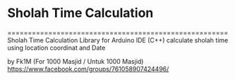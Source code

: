# Sholah Time Calculation
======================================================
Sholah Time Calculation Library for Arduino IDE (C++)
calculate sholah time using location coordinat and Date

by Fk1M (For 1000 Masjid / Untuk 1000 Masjid) 
https://www.facebook.com/groups/761058907424496/
